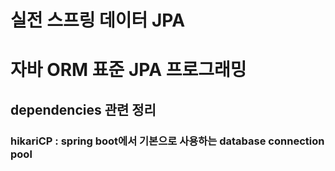 # 실전 스프링 데이터 JPA 
# 자바 ORM 표준 JPA 프로그래밍

## dependencies 관련 정리
### hikariCP : spring boot에서 기본으로 사용하는 database connection pool